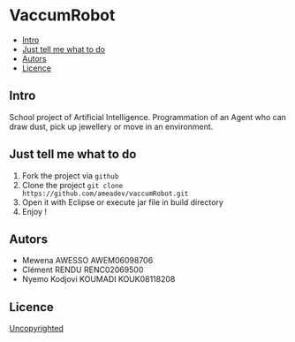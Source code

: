 # VaccumRobot

  - [Intro](#intro)
  - [Just tell me what to do](#just-tell-me-what-to-do)  
  - [Autors](#autors)
  - [Licence](#licence)

<!-- END doctoc generated TOC please keep comment here to allow auto update -->

## Intro

School project of Artificial Intelligence.
Programmation of an Agent who can draw dust, pick up jewellery or move in an environment.

## Just tell me what to do

1. Fork the project via `github`
1. Clone the project `git clone https://github.com/ameadev/vaccumRobot.git`
1. Open it with Eclipse or execute jar file in build directory
1. Enjoy !

## Autors

-	Mewena AWESSO  AWEM06098706
-	Clément RENDU  RENC02069500
-	Nyemo Kodjovi  KOUMADI KOUK08118208

## Licence

[Uncopyrighted](http://zenhabits.net/uncopyright/)
